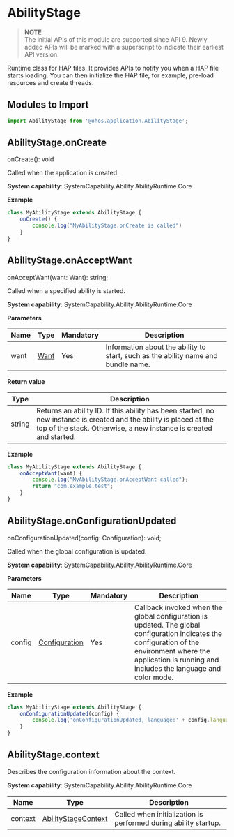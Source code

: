 # AbilityStage

> **NOTE**<br>
> The initial APIs of this module are supported since API 9. Newly added APIs will be marked with a superscript to indicate their earliest API version.


Runtime class for HAP files. It provides APIs to notify you when a HAP file starts loading. You can then initialize the HAP file, for example, pre-load resources and create threads.


## Modules to Import

  
```js
import AbilityStage from '@ohos.application.AbilityStage';
```

## AbilityStage.onCreate

onCreate(): void

Called when the application is created.

**System capability**: SystemCapability.Ability.AbilityRuntime.Core



**Example**
    
  ```js
  class MyAbilityStage extends AbilityStage {
      onCreate() {
          console.log("MyAbilityStage.onCreate is called")
      }
  }
  ```


## AbilityStage.onAcceptWant

onAcceptWant(want: Want): string;

Called when a specified ability is started.

**System capability**: SystemCapability.Ability.AbilityRuntime.Core

**Parameters**

 | Name | Type | Mandatory | Description | 
 | -------- | -------- | -------- | -------- |
 | want | [Want](js-apis-application-Want.md) | Yes | Information about the ability to start, such as the ability name and bundle name. | 

**Return value**

 | Type | Description | 
 | -------- | -------- |
 | string | Returns an ability ID. If this ability has been started, no new instance is created and the ability is placed at the top of the stack. Otherwise, a new instance is created and started. | 

**Example**
    
  ```js
  class MyAbilityStage extends AbilityStage {
      onAcceptWant(want) {
          console.log("MyAbilityStage.onAcceptWant called");
          return "com.example.test";
      }
  }
  ```


## AbilityStage.onConfigurationUpdated

onConfigurationUpdated(config: Configuration): void;

Called when the global configuration is updated.

**System capability**: SystemCapability.Ability.AbilityRuntime.Core

**Parameters**

 | Name | Type | Mandatory | Description | 
 | -------- | -------- | -------- | -------- |
 | config | [Configuration](js-apis-configuration.md) | Yes | Callback invoked when the global configuration is updated. The global configuration indicates the configuration of the environment where the application is running and includes the language and color mode. | 

**Example**
    
  ```js
  class MyAbilityStage extends AbilityStage {
      onConfigurationUpdated(config) {
          console.log('onConfigurationUpdated, language:' + config.language);
      }
  }
  ```
## AbilityStage.context

Describes the configuration information about the context.

**System capability**: SystemCapability.Ability.AbilityRuntime.Core

 | Name | Type | Description |
 | ----------- | --------------------------- | ------------------------------------------------------------ |
 | context | [AbilityStageContext](js-apis-featureAbility.md) | Called when initialization is performed during ability startup. |
